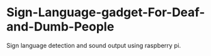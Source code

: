 # Sign-Language-gadget-For-Deaf-and-Dumb-People
Sign language detection and sound output using raspberry pi.
